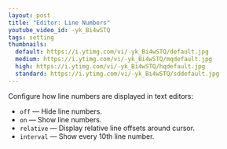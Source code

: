 ```yaml
---
layout: post
title: "Editor: Line Numbers"
youtube_video_id: -yk_Bi4wSTQ
tags: setting
thumbnails:
  default: https://i.ytimg.com/vi/-yk_Bi4wSTQ/default.jpg
  medium: https://i.ytimg.com/vi/-yk_Bi4wSTQ/mqdefault.jpg
  high: https://i.ytimg.com/vi/-yk_Bi4wSTQ/hqdefault.jpg
  standard: https://i.ytimg.com/vi/-yk_Bi4wSTQ/sddefault.jpg
---
```


Configure how line numbers are displayed in text editors:

- `off` — Hide line numbers.
- `on` — Show line numbers.
- `relative` — Display relative line offsets around cursor.
- `interval` — Show every 10th line number.
